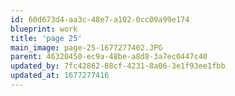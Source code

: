 ```yaml
---
id: 60d673d4-aa3c-48e7-a102-0cc09a99e174
blueprint: work
title: 'page 25'
main_image: page-25-1677277402.JPG
parent: 46320450-ec9a-48be-a8d8-3a7ec0447c40
updated_by: 7fc42862-88cf-4231-8a06-3e1f93ee1fbb
updated_at: 1677277416
---
```

